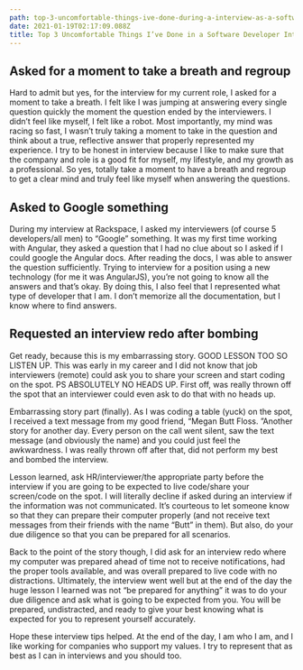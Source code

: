```yaml
---
path: top-3-uncomfortable-things-ive-done-during-a-interview-as-a-software-developer
date: 2021-01-19T02:17:09.088Z
title: Top 3 Uncomfortable Things I’ve Done in a Software Developer Interview
---
```

## Asked for a moment to take a breath and regroup

Hard to admit but yes, for the interview for my current role, I asked for a moment to take a breath. I felt like I was jumping at answering every single question quickly the moment the question ended by the interviewers. I didn’t feel like myself, I felt like a robot. Most importantly, my mind was racing so fast, I wasn’t truly taking a moment to take in the question and think about a true, reflective answer that properly represented my experience. I try to be honest in interview because I like to make sure that the company and role is a good fit for myself, my lifestyle, and my growth as a professional. So yes, totally take a moment to have a breath and regroup to get a clear mind and truly feel like myself when answering the questions.

## Asked to Google something

During my interview at Rackspace, I asked my interviewers (of course 5 developers/all men) to “Google” something. It was my first time working with Angular, they asked a question that I had no clue about so I asked if I could google the Angular docs. After reading the docs, I was able to answer the question sufficiently. Trying to interview for a position using a new technology (for me it was AngularJS), you’re not going to know all the answers and that’s okay. By doing this, I also feel that I represented what type of developer that I am. I don’t memorize all the documentation, but I know where to find answers.

## Requested an interview redo after bombing

Get ready, because this is my embarrassing story. GOOD LESSON TOO SO LISTEN UP. This was early in my career and I did not know that job interviewers (remote) could ask you to share your screen and start coding on the spot. PS ABSOLUTELY NO HEADS UP. First off, was really thrown off the spot that an interviewer could even ask to do that with no heads up.

Embarrassing story part (finally). As I was coding a table (yuck) on the spot, I received a text message from my good friend, “Megan Butt Floss. ”Another story for another day. Every person on the call went silent, saw the text message (and obviously the name) and you could just feel the awkwardness. I was really thrown off after that, did not perform my best and bombed the interview.

Lesson learned, ask HR/interviewer/the appropriate party before the interview if you are going to be expected to live code/share your screen/code on the spot. I will literally decline if asked during an interview if the information was not communicated. It’s courteous to let someone know so that they can prepare their computer properly (and not receive text messages from their friends with the name “Butt” in them). But also, do your due diligence so that you can be prepared for all scenarios.

Back to the point of the story though, I did ask for an interview redo where my computer was prepared ahead of time not to receive notifications, had the proper tools available, and was overall prepared to live code with no distractions. Ultimately, the interview went well but at the end of the day the huge lesson I learned was not “be prepared for anything” it was to do your due diligence and ask what is going to be expected from you. You will be prepared, undistracted, and ready to give your best knowing what is expected for you to represent yourself accurately.

Hope these interview tips helped. At the end of the day, I am who I am, and I like working for companies who support my values. I try to represent that as best as I can in interviews and you should too.
